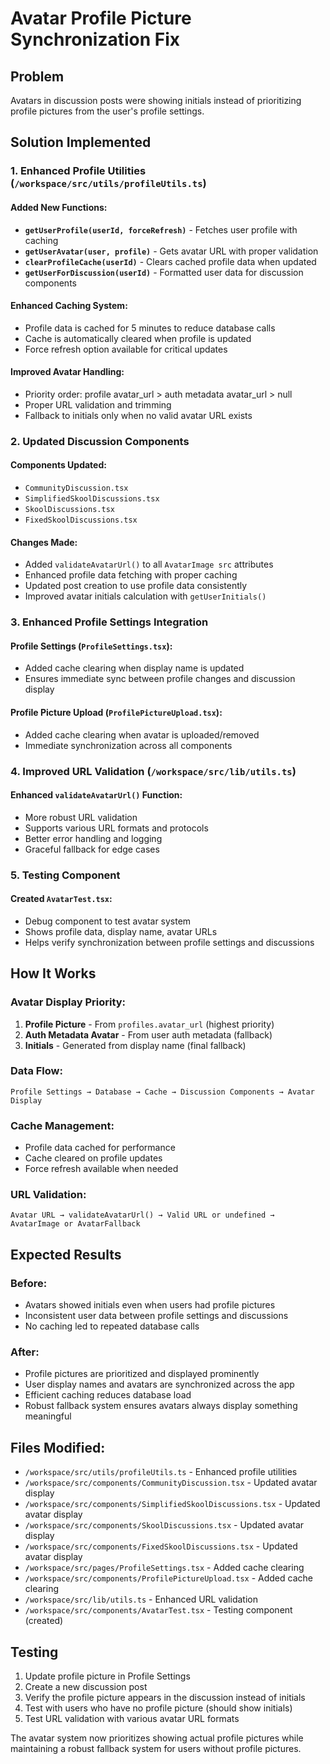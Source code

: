 # Avatar Profile Picture Synchronization Fix

## Problem
Avatars in discussion posts were showing initials instead of prioritizing profile pictures from the user's profile settings.

## Solution Implemented

### 1. Enhanced Profile Utilities (`/workspace/src/utils/profileUtils.ts`)

#### Added New Functions:
- **`getUserProfile(userId, forceRefresh)`** - Fetches user profile with caching
- **`getUserAvatar(user, profile)`** - Gets avatar URL with proper validation
- **`clearProfileCache(userId)`** - Clears cached profile data when updated
- **`getUserForDiscussion(userId)`** - Formatted user data for discussion components

#### Enhanced Caching System:
- Profile data is cached for 5 minutes to reduce database calls
- Cache is automatically cleared when profile is updated
- Force refresh option available for critical updates

#### Improved Avatar Handling:
- Priority order: profile avatar_url > auth metadata avatar_url > null
- Proper URL validation and trimming
- Fallback to initials only when no valid avatar URL exists

### 2. Updated Discussion Components

#### Components Updated:
- `CommunityDiscussion.tsx`
- `SimplifiedSkoolDiscussions.tsx` 
- `SkoolDiscussions.tsx`
- `FixedSkoolDiscussions.tsx`

#### Changes Made:
- Added `validateAvatarUrl()` to all `AvatarImage src` attributes
- Enhanced profile data fetching with proper caching
- Updated post creation to use profile data consistently
- Improved avatar initials calculation with `getUserInitials()`

### 3. Enhanced Profile Settings Integration

#### Profile Settings (`ProfileSettings.tsx`):
- Added cache clearing when display name is updated
- Ensures immediate sync between profile changes and discussion display

#### Profile Picture Upload (`ProfilePictureUpload.tsx`):
- Added cache clearing when avatar is uploaded/removed
- Immediate synchronization across all components

### 4. Improved URL Validation (`/workspace/src/lib/utils.ts`)

#### Enhanced `validateAvatarUrl()` Function:
- More robust URL validation
- Supports various URL formats and protocols
- Better error handling and logging
- Graceful fallback for edge cases

### 5. Testing Component

#### Created `AvatarTest.tsx`:
- Debug component to test avatar system
- Shows profile data, display name, avatar URLs
- Helps verify synchronization between profile settings and discussions

## How It Works

### Avatar Display Priority:
1. **Profile Picture** - From `profiles.avatar_url` (highest priority)
2. **Auth Metadata Avatar** - From user auth metadata (fallback)
3. **Initials** - Generated from display name (final fallback)

### Data Flow:
```
Profile Settings → Database → Cache → Discussion Components → Avatar Display
```

### Cache Management:
- Profile data cached for performance
- Cache cleared on profile updates
- Force refresh available when needed

### URL Validation:
```
Avatar URL → validateAvatarUrl() → Valid URL or undefined → AvatarImage or AvatarFallback
```

## Expected Results

### Before:
- Avatars showed initials even when users had profile pictures
- Inconsistent user data between profile settings and discussions
- No caching led to repeated database calls

### After:
- Profile pictures are prioritized and displayed prominently
- User display names and avatars are synchronized across the app
- Efficient caching reduces database load
- Robust fallback system ensures avatars always display something meaningful

## Files Modified:
- `/workspace/src/utils/profileUtils.ts` - Enhanced profile utilities
- `/workspace/src/components/CommunityDiscussion.tsx` - Updated avatar display
- `/workspace/src/components/SimplifiedSkoolDiscussions.tsx` - Updated avatar display  
- `/workspace/src/components/SkoolDiscussions.tsx` - Updated avatar display
- `/workspace/src/components/FixedSkoolDiscussions.tsx` - Updated avatar display
- `/workspace/src/pages/ProfileSettings.tsx` - Added cache clearing
- `/workspace/src/components/ProfilePictureUpload.tsx` - Added cache clearing
- `/workspace/src/lib/utils.ts` - Enhanced URL validation
- `/workspace/src/components/AvatarTest.tsx` - Testing component (created)

## Testing
1. Update profile picture in Profile Settings
2. Create a new discussion post
3. Verify the profile picture appears in the discussion instead of initials
4. Test with users who have no profile picture (should show initials)
5. Test URL validation with various avatar URL formats

The avatar system now prioritizes showing actual profile pictures while maintaining a robust fallback system for users without profile pictures.